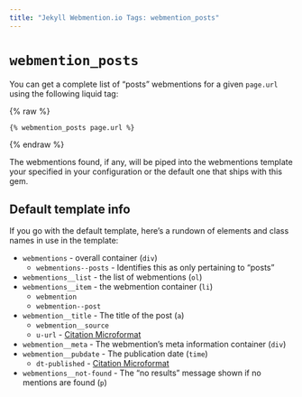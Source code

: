 ```yaml
---
title: "Jekyll Webmention.io Tags: webmention_posts"
---
```


# `webmention_posts`

You can get a complete list of “posts” webmentions for a given `page.url` using the following liquid tag:

{% raw %}
```liquid
{% webmention_posts page.url %}
```
{% endraw %}

The webmentions found, if any, will be piped into the webmentions template your specified in your configuration or the default one that ships with this gem.

## Default template info

If you go with the default template, here’s a rundown of elements and class names in use in the template:

* `webmentions` - overall container (`div`)
  * `webmentions--posts` - Identifies this as only pertaining to “posts”
* `webmentions__list` - the list of webmentions (`ol`)
* `webmentions__item` - the webmention container (`li`)
  * `webmention`
  * `webmention--post`
* `webmention__title` - The title of the post (`a`)
  * `webmention__source`
  * `u-url` - [Citation Microformat](http://microformats.org/wiki/h-cite)
* `webmention__meta` - The webmention’s meta information container (`div`)
* `webmention__pubdate` - The publication date (`time`)
  * `dt-published` - [Citation Microformat](http://microformats.org/wiki/h-cite)
* `webmentions__not-found` - The “no results” message shown if no mentions are found (`p`)